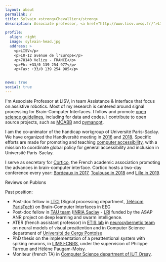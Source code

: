 ```yaml
---
layout: about
permalink: /
title: Sylvain <strong>Chevallier</strong>
description: Associate professor, <a href="http://www.lisv.uvsq.fr/">LISV</a> - <a href="http://www.uvsq.fr/">UVSQ</a> - <a href="https://www.universite-paris-saclay.fr/">Univ. Paris-Saclay</a>

profile:
  align: right
  image: sylvain-head.jpg
  address: >
    <p>LISV</p>
    <p>10-12 avenue de l'Europe</p>
    <p>78140 Velizy - FRANCE</p>
    <p>Ph: +33/0 139 254 977</p>
    <p>Fax: +33/0 139 254 985</p>


news: true
social: true
---
```


I'm Associate Professor at LISV, in team Assistance & Interface that focus on assistive robotics. Most of my research
is centered around signal processing for Brain-Computer Interfaces. I follow and promote [open science guidelines](https://ec.europa.eu/research/openscience/index.cfm), including for data and codes. I contribute to open source projects, such as [MOABB](https://github.com/NeuroTechX/moabb) and [pymanopt](https://pymanopt.github.io/).

I am the co-animator of the handicap workgroup of Université Paris-Saclay. We have organized the Handiversité meeting in [2016](https://www.universite-paris-saclay.fr/fr/evenement/handiversite-2016) and [2018](https://www.universite-paris-saclay.fr/fr/handiversite2018). Specific efforts are made for promoting and teaching [computer accessibility](https://www.universite-paris-saclay.fr/fr/evenement/formations-a-laccessibilite-numerique), with a mission to coordinate global policy for general accessibility and inclusion in Université Paris-Saclay.

I serve as secretary for [Cortico](https://www.cortico.fr/), the French academic association promoting the advances in brain-computer interface. Cortico hosts a two-day conference every year: [Bordeaux in 2017](https://www.cortico.fr/2017/04/21/journee-jeunes-chercheurs-en-interfaces-cerveau-ordinateur-et-neurofeedback-jjc-icon/), [Toulouse in 2018](https://www.cortico.fr/2018/02/21/journee-cortico-2018/) and [Lille in 2019](https://www.cortico.fr/2019/02/07/journee-cortico-2019/).

Reviews on Publons

Past position:
- Post-doc fellow in [LTCI](https://images.telecom-paristech.fr/staff.html) (Signal processing department, [Télécom ParisTech](https://ltci.telecom-paristech.fr/)) on Brain-Computer Interfaces in EEG
- Post-doc fellow in [TAU team](https://www.inria.fr/en/teams/tau) ([INRIA Saclay](https://www.inria.fr/en) - [LRI](https://www.lri.fr/) funded by the ASAP ANR project on deep learning and swarm intelligence.
- ATER (french assistant professor) in [ETIS lab](https://www-etis.ensea.fr/) in [neurocybernetic team](https://perso-etis.ensea.fr/neurocyber/web/fr/) on neural models of visual preattention and in Computer Science department of [Université de Cergy Pontoise](https://www.u-cergy.fr/fr/index.html)
- PhD thesis on the implementation of a preattentional system with spiking neurons, in [LIMSI-CNRS](https://www.limsi.fr/fr/), under the supervision of Philippe Tarroux and Hélène Paugam-Moisy.
- Moniteur (french TA) in [Computer Science department of IUT Orsay](http://www.iut-orsay.u-psud.fr/).
